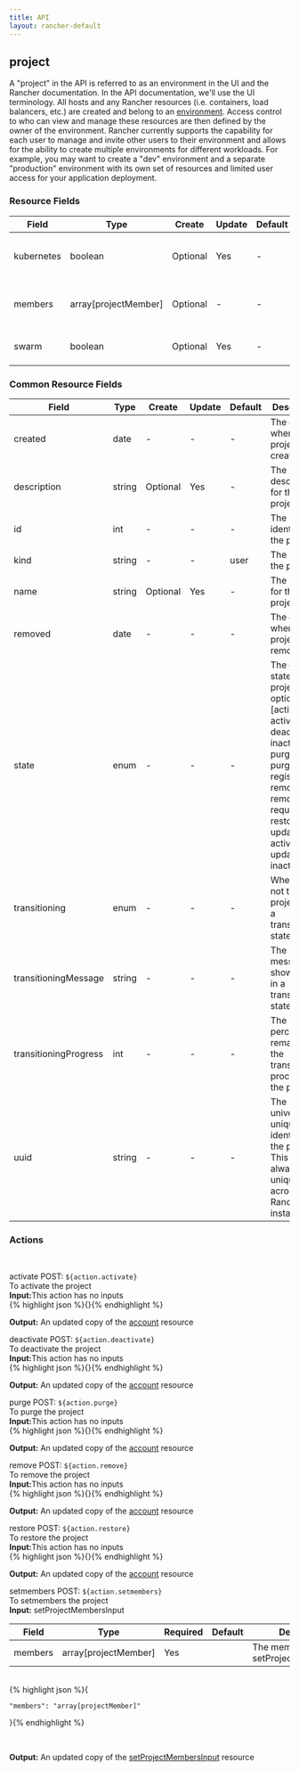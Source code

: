 ```yaml
---
title: API
layout: rancher-default
---
```


## project

A "project" in the API is referred to as an environment in the UI and the Rancher documentation. In the API documentation, we'll use the UI terminology.  All hosts and any Rancher resources (i.e. containers, load balancers, etc.) are created and belong to an [environment]({{site.baseurl}}/rancher/configuration/environments/).  Access control to who can view and manage these resources are then defined by the owner of the environment.  Rancher currently supports the capability for each user to manage and invite other users to their environment and allows for the ability to create multiple environments for different workloads.  For example, you may want to create a "dev" environment and a separate "production" environment with its own set of resources and limited user access for your application deployment.
​
### Resource Fields

Field | Type | Create | Update | Default | Description
---|---|---|---|---|---
kubernetes | boolean | Optional | Yes | - | The kubernetes for the project
members | array[projectMember] | Optional | - | - | The members for the project
swarm | boolean | Optional | Yes | - | The swarm for the project




### Common Resource Fields

Field | Type | Create | Update | Default | Description
---|---|---|---|---|---
created | date | - | - | - | The date of when the project was created.
description | string | Optional | Yes | - | The description for the project
id | int | - | - | - | The unique identifier for the project
kind | string | - | - | user | The kind for the project
name | string | Optional | Yes | - | The name for the project
removed | date | - | - | - | The date of when the project was removed
state | enum | - | - | - | The current state of the project. The options are [activating, active, deactivating, inactive, purged, purging, registering, removed, removing, requested, restoring, updating-active, updating-inactive].
transitioning | enum | - | - | - | Whether or not the project is in a transitioning state
transitioningMessage | string | - | - | - | The message to show while in a transitioning state
transitioningProgress | int | - | - | - | The percentage remaining in the transitioning process of the project
uuid | string | - | - | - | The universally unique identifier for the project. This will always be unique across Rancher installations.




### Actions









​

<span class="action">
<span class="header">
activate
<span class="headerright">POST:  <code>${action.activate}</code></span>
</span>
<div class="action-contents">
To activate the project
<br>

<span class="input">
<strong>Input:</strong>This action has no inputs
<br>
{% highlight json %}{}{% endhighlight %}

<br>
</span>

<span class="output"><strong>Output:</strong> An updated copy of the <a href="/rancher/api/account/">account</a> resource
</span>
</div>
</span>
</span>
</span>

<span class="action">
<span class="header">
deactivate
<span class="headerright">POST:  <code>${action.deactivate}</code></span>
</span>
<div class="action-contents">
To deactivate the project
<br>

<span class="input">
<strong>Input:</strong>This action has no inputs
<br>
{% highlight json %}{}{% endhighlight %}

<br>
</span>

<span class="output"><strong>Output:</strong> An updated copy of the <a href="/rancher/api/account/">account</a> resource
</span>
</div>
</span>
</span>
</span>

<span class="action">
<span class="header">
purge
<span class="headerright">POST:  <code>${action.purge}</code></span>
</span>
<div class="action-contents">
To purge the project
<br>

<span class="input">
<strong>Input:</strong>This action has no inputs
<br>
{% highlight json %}{}{% endhighlight %}

<br>
</span>

<span class="output"><strong>Output:</strong> An updated copy of the <a href="/rancher/api/account/">account</a> resource
</span>
</div>
</span>
</span>
</span>

<span class="action">
<span class="header">
remove
<span class="headerright">POST:  <code>${action.remove}</code></span>
</span>
<div class="action-contents">
To remove the project
<br>

<span class="input">
<strong>Input:</strong>This action has no inputs
<br>
{% highlight json %}{}{% endhighlight %}

<br>
</span>

<span class="output"><strong>Output:</strong> An updated copy of the <a href="/rancher/api/account/">account</a> resource
</span>
</div>
</span>
</span>
</span>

<span class="action">
<span class="header">
restore
<span class="headerright">POST:  <code>${action.restore}</code></span>
</span>
<div class="action-contents">
To restore the project
<br>

<span class="input">
<strong>Input:</strong>This action has no inputs
<br>
{% highlight json %}{}{% endhighlight %}

<br>
</span>

<span class="output"><strong>Output:</strong> An updated copy of the <a href="/rancher/api/account/">account</a> resource
</span>
</div>
</span>
</span>
</span>

<span class="action">
<span class="header">
setmembers
<span class="headerright">POST:  <code>${action.setmembers}</code></span>
</span>
<div class="action-contents">
To setmembers the project
<br>

<span class="input">
<strong>Input:</strong>​​​ setProjectMembersInput


Field | Type | Required | Default | Description
---|---|---|---|---
members | array[projectMember] | Yes | <no value> | The members for the setProjectMembersInput


<br>
{% highlight json %}{

	"members": "array[projectMember]"

}{% endhighlight %}

<br>
</span>

<span class="output"><strong>Output:</strong> An updated copy of the <a href="/rancher/api/setProjectMembersInput/">setProjectMembersInput</a> resource
</span>
</div>
</span>
</span>
</span>

